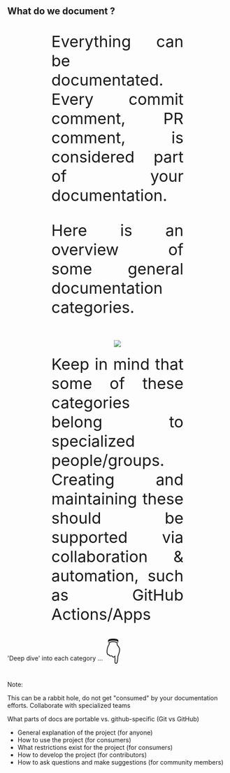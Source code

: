 <br>

## What do we document ?

<br>

<div style="font-size: 36px; text-align: justify; width: 60%; margin: 0% 20% 0% 20%;">
Everything can be documentated. Every commit comment, PR comment, is considered part of your documentation.

Here is an overview of some general documentation categories.
</div>
<br>
<div style="font-size: 36px; text-align: center; width: 60%; margin: 0% 20% 0% 20%;">
<img src="images/docs-categories.png">
</div>
<br>
<div style="font-size: 36px; text-align: justify; width: 60%; margin: 0% 20% 0% 20%;">
Keep in mind that some of these categories belong to specialized people/groups. Creating and maintaining these should be supported via collaboration & automation, such as GitHub Actions/Apps
</div>

<br>

'Deep dive' into each category ...
<span style='font-size:50px;'>&#128071;</span>

Note:

This can be a rabbit hole, do not get "consumed" by your documentation efforts. Collaborate with specialized teams

What parts of docs are portable vs. github-specific (Git vs GitHub)

- General explanation of the project (for anyone)
- How to use the project (for consumers)
- What restrictions exist for the project (for consumers)
- How to develop the project (for contributors)
- How to ask questions and make suggestions (for community members)
